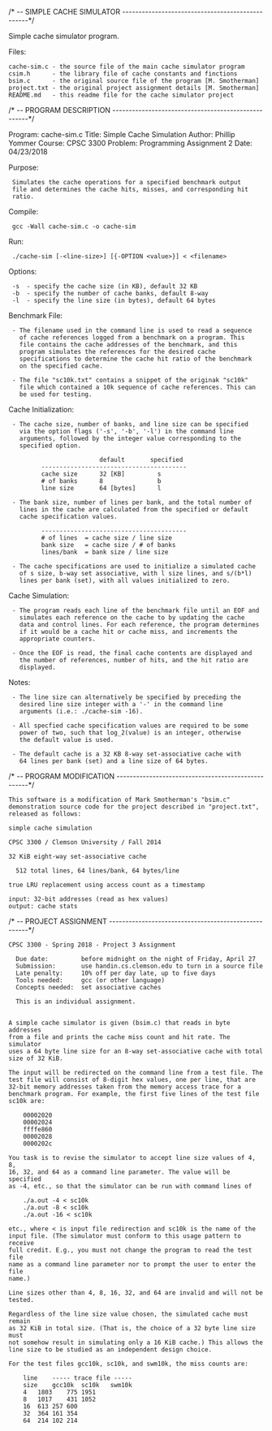 /* -- SIMPLE CACHE SIMULATOR -------------------------------------------------*/

Simple cache simulator program.

Files:
        
    cache-sim.c - the source file of the main cache simulator program
    csim.h      - the library file of cache constants and finctions
    bsim.c      - the original source file of the program [M. Smotherman]
    project.txt - the original project assignment details [M. Smotherman]
    README.md   - this readme file for the cache simulator project


/* -- PROGRAM DESCRIPTION ----------------------------------------------------*/

Program:    cache-sim.c
Title:      Simple Cache Simulation
Author:     Phillip Yommer
Course:     CPSC 3300
Problem:    Programming Assignment 2
Date:       04/23/2018

Purpose:

     Simulates the cache operations for a specified benchmark output
     file and determines the cache hits, misses, and corresponding hit
     ratio.

Compile:

     gcc -Wall cache-sim.c -o cache-sim

Run:

     ./cache-sim [-<line-size>] [{-OPTION <value>}] < <filename>

Options:

     -s  - specify the cache size (in KB), default 32 KB
     -b  - specify the number of cache banks, default 8-way
     -l  - specify the line size (in bytes), default 64 bytes

Benchmark File:

     - The filename used in the command line is used to read a sequence
       of cache references logged from a benchmark on a program. This
       file contains the cache addresses of the benchmark, and this
       program simulates the references for the desired cache
       specifications to determine the cache hit ratio of the benchmark
       on the specified cache.

     - The file "sc10k.txt" contains a snippet of the originak "sc10k"
       file which contained a 10k sequence of cache references. This can
       be used for testing.

Cache Initialization:

     - The cache size, number of banks, and line size can be specified
       via the option flags ('-s', '-b', '-l') in the command line
       arguments, followed by the integer value corresponding to the
       specified option.

                             default       specified
             ----------------------------------------
             cache size      32 [KB]         s
             # of banks      8               b
             line size       64 [bytes]      l

     - The bank size, number of lines per bank, and the total number of
       lines in the cache are calculated from the specified or default
       cache specification values.

             ----------------------------------------
             # of lines  = cache size / line size
             bank size   = cache size / # of banks
             lines/bank  = bank size / line size

     - The cache specifications are used to initialize a simulated cache
       of s size, b-way set associative, with l size lines, and s/(b*l)
       lines per bank (set), with all values initialized to zero.

Cache Simulation:

     - The program reads each line of the benchmark file until an EOF and
       simulates each reference on the cache to by updating the cache
       data and control lines. For each reference, the program determines
       if it would be a cache hit or cache miss, and increments the
       appropriate counters.

     - Once the EOF is read, the final cache contents are displayed and
       the number of references, number of hits, and the hit ratio are
       displayed.

Notes:

     - The line size can alternatively be specified by preceding the
       desired line size integer with a '-' in the command line
       arguments (i.e.: ./cache-sim -16).

     - All specfied cache specification values are required to be some
       power of two, such that log_2(value) is an integer, otherwise
       the default value is used.

     - The default cache is a 32 KB 8-way set-associative cache with
       64 lines per bank (set) and a line size of 64 bytes.


/* -- PROGRAM MODIFICATION ---------------------------------------------------*/

    This software is a modification of Mark Smotherman's "bsim.c"
    demonstration source code for the project described in "project.txt",
    released as follows:

    simple cache simulation

    CPSC 3300 / Clemson University / Fall 2014

    32 KiB eight-way set-associative cache

      512 total lines, 64 lines/bank, 64 bytes/line

    true LRU replacement using access count as a timestamp

    input: 32-bit addresses (read as hex values)
    output: cache stats


/* -- PROJECT ASSIGNMENT -----------------------------------------------------*/

    CPSC 3300 - Spring 2018 - Project 3 Assignment

      Due date:         before midnight on the night of Friday, April 27
      Submission:       use handin.cs.clemson.edu to turn in a source file
      Late penalty:     10% off per day late, up to five days
      Tools needed:     gcc (or other language)
      Concepts needed:  set associative caches

      This is an individual assignment.


    A simple cache simulator is given (bsim.c) that reads in byte addresses
    from a file and prints the cache miss count and hit rate. The simulator
    uses a 64 byte line size for an 8-way set-associative cache with total
    size of 32 KiB.

    The input will be redirected on the command line from a test file. The
    test file will consist of 8-digit hex values, one per line, that are
    32-bit memory addresses taken from the memory access trace for a
    benchmark program. For example, the first five lines of the test file
    sc10k are:

        00002020
        00002024
        ffffe860
        00002028
        0000202c

    You task is to revise the simulator to accept line size values of 4, 8,
    16, 32, and 64 as a command line parameter. The value will be specified
    as -4, etc., so that the simulator can be run with command lines of

	    ./a.out -4 < sc10k
	    ./a.out -8 < sc10k
	    ./a.out -16 < sc10k

    etc., where < is input file redirection and sc10k is the name of the
    input file. (The simulator must conform to this usage pattern to receive
    full credit. E.g., you must not change the program to read the test file
    name as a command line parameter nor to prompt the user to enter the file
    name.)

    Line sizes other than 4, 8, 16, 32, and 64 are invalid and will not be
    tested.

    Regardless of the line size value chosen, the simulated cache must remain
    as 32 KiB in total size. (That is, the choice of a 32 byte line size must
    not somehow result in simulating only a 16 KiB cache.) This allows the
    line size to be studied as an independent design choice.

    For the test files gcc10k, sc10k, and swm10k, the miss counts are:

	    line	----- trace file -----
	    size	gcc10k	sc10k	swm10k
	    4	1803	775	1951
	    8	1017	431	1052
	    16	613	257	600
	    32	364	161	354
	    64	214	102	214


